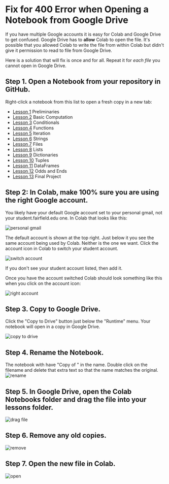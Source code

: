 # Fix for 400 Error when Opening a Notebook from Google Drive

If you have multiple Google accounts it is easy for Colab and Google Drive to get confused. Google Drive has to **allow** Colab to open the file. It's possible that you allowed Colab to write the file from within Colab but didn't give it permission to read to file from Google Drive.

Here is a solution that will fix is once and for all. Repeat it for _each file_ you cannot open in Google Drive.

## Step 1. Open a Notebook from your repository in GitHub.

Right-click a notebook from this list to open a fresh copy in a new tab:
- [Lesson 1](https://colab.research.google.com/github/christopherhuntley/BUAN5405-lessons/blob/master/L01_Preliminaries.ipynb) Preliminaries 
- [Lesson 2](https://colab.research.google.com/github/christopherhuntley/BUAN5405-lessons/blob/master/L02_Basic_Computation.ipynb)  Basic Computation
- [Lesson 3](https://colab.research.google.com/github/christopherhuntley/BUAN5405-lessons/blob/master/L03_Conditionals.ipynb)  Conditionals
- [Lesson 4](https://colab.research.google.com/github/christopherhuntley/BUAN5405-lessons/blob/master/L04_Functions.ipynb)  Functions
- [Lesson 5](https://colab.research.google.com/github/christopherhuntley/BUAN5405-lessons/blob/master/L05_Iteration.ipynb)  Iteration
- [Lesson 6](https://colab.research.google.com/github/christopherhuntley/BUAN5405-lessons/blob/master/L06_Strings.ipynb)  Strings
- [Lesson 7](https://colab.research.google.com/github/christopherhuntley/BUAN5405-lessons/blob/master/L07_Files.ipynb)  Files
- [Lesson 8](https://colab.research.google.com/github/christopherhuntley/BUAN5405-lessons/blob/master/L08_Lists.ipynb)  Lists
- [Lesson 9](https://colab.research.google.com/github/christopherhuntley/BUAN5405-lessons/blob/master/L09_Dictionaries.ipynb)  Dictionaries
- [Lesson 10](https://colab.research.google.com/github/christopherhuntley/BUAN5405-lessons/blob/master/L10_Tuples.ipynb) Tuples
- [Lesson 11](https://colab.research.google.com/github/christopherhuntley/BUAN5405-lessons/blob/master/L11_DataFrames.ipynb) DataFrames 
- [Lesson 12](https://colab.research.google.com/github/christopherhuntley/BUAN5405-lessons/blob/master/L12_Odds_Ends.ipynb) Odds and Ends
- [Lesson 13](https://colab.research.google.com/github/christopherhuntley/BUAN5405-lessons/blob/master/L13_Final_Project.ipynb) Final Project

## Step 2: In Colab, make 100% sure you are using the right Google account. 
You likely have your default Google account set to your personal gmail, not your student.fairfield.edu one. In Colab that looks like this:

![personal gmail](img/trouble_1_bad_account.png)

The default account is shown at the top right. Just below it you see the same account being used by Colab. Neither is the one we want. Click the account icon in Colab to switch your student account. 

![switch account](img/trouble_2_switch_account.png)

If you don't see your student account listed, then add it.

Once you have the account switched Colab should look something like this when you click on the account icon:

![right account](img/trouble_3_right_account.png)

## Step 3. Copy to Google Drive. 
Click the "Copy to Drive" button just below the "Runtime" menu. Your notebook will open in a copy in Google Drive. 

![copy to drive](img/trouble_4_copy_to_drive.png)

## Step 4. Rename the Notebook.
The notebook with have "Copy of " in the name. Double click on the filename and delete that extra text so that the name matches the original.
![rename](img/trouble_5_file_rename.png)

## Step 5. In Google Drive, open the Colab Notebooks folder and drag the file into your lessons folder. 
![drag file](img/trouble_6_drag_file.png)

## Step 6. Remove any old copies.
![remove](img/trouble_7_remove.png)

## Step 7. Open the new file in Colab. 
![open](img/trouble_8_open.png)

